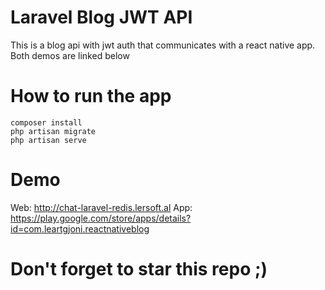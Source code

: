 # Laravel Blog JWT API

This is a blog api with jwt auth that communicates with a react native app. Both demos are linked below<br/>

# How to run the app
	composer install
	php artisan migrate
	php artisan serve

# Demo
Web: http://chat-laravel-redis.lersoft.al
App: https://play.google.com/store/apps/details?id=com.leartgjoni.reactnativeblog

# Don't forget to star this repo ;)
